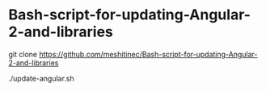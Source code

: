 # Bash-script-for-updating-Angular-2-and-libraries

git clone https://github.com/meshitinec/Bash-script-for-updating-Angular-2-and-libraries

./update-angular.sh

